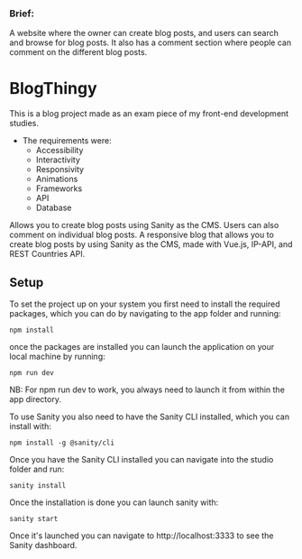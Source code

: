 ### Brief:

A website where the owner can create blog posts, and users can search and browse for blog posts.
It also has a comment section where people can comment on the different blog posts.

# BlogThingy

This is a blog project made as an exam piece of my front-end development studies.
- The requirements were:
  - Accessibility
  - Interactivity
  - Responsivity
  - Animations
  - Frameworks
  - API
  - Database
  
Allows you to create blog posts using Sanity as the CMS. Users can also comment on individual blog posts.
A responsive blog that allows you to create blog posts by using Sanity as the CMS, made with Vue.js, IP-API, and REST Countries API.

## Setup

To set the project up on your system you first need to install the required packages, which you can do by navigating to the app folder and running:

```
npm install
```

once the packages are installed you can launch the application on your local machine by running:

```
npm run dev
```
NB: For npm run dev to work, you always need to launch it from within the app directory.

To use Sanity you also need to have the Sanity CLI installed, which you can install with:

```
npm install -g @sanity/cli
```

Once you have the Sanity CLI installed you can navigate into the studio folder and run:

```
sanity install
```

Once the installation is done you can launch sanity with:

```
sanity start
```

Once it's launched you can navigate to http://localhost:3333 to see the Sanity dashboard.

